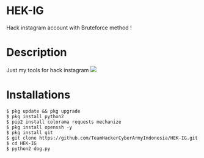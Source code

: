 # HEK-IG
Hack instagram account with Bruteforce method !
# Description
Just my tools for hack instagram
<img src="https://github.com/saydog/HEK-IG/blob/master/VideoSnapshot_20191005_194504.jpg">
# Installations

```
$ pkg update && pkg upgrade
$ pkg install python2
$ pip2 install colorama requests mechanize
$ pkg install openssh -y
$ pkg install git
$ git clone https://github.com/TeamHackerCyberArmyIndonesia/HEK-IG.git
$ cd HEK-IG
$ python2 dog.py
```




